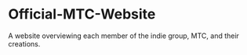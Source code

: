 # Official-MTC-Website
A website overviewing each member of the indie group, MTC, and their creations.
